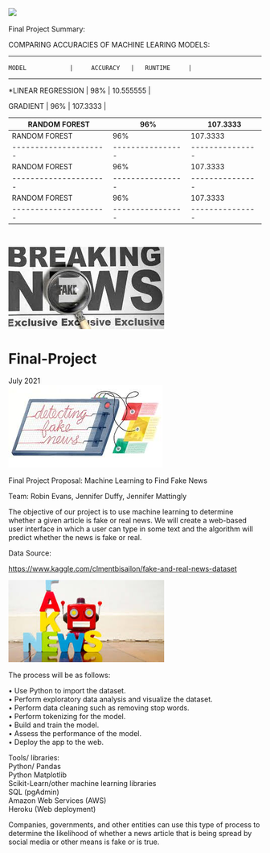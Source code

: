 ![](Images/)

Final Project Summary:



COMPARING ACCURACIES OF MACHINE LEARING MODELS:<br>

-------------------------------------------------------
    MODEL            |     ACCURACY   |   RUNTIME     |
-------------------------------------------------------
*LINEAR REGRESSION   |      98%       |   10.555555   |

GRADIENT             |      96%       |   107.3333    |

RANDOM FOREST        |      96%       |   107.3333    |
---------------------|----------------|---------------|
RANDOM FOREST        |      96%       |   107.3333    |
---------------------|----------------|---------------|
RANDOM FOREST        |      96%       |   107.3333    |
---------------------|----------------|---------------|
RANDOM FOREST        |      96%       |   107.3333    |
---------------------|----------------|---------------|
<br>

![](Images/BreakingNews.jpg)


# Final-Project

July 2021<br>
![](Images/Detecting.jpg)

Final Project Proposal: 
Machine Learning to Find Fake News

Team: Robin Evans, Jennifer Duffy, Jennifer Mattingly


The objective of our project is to use machine learning to determine whether a given article is fake or real news. We will create a web-based user interface in which a user can type in some text and the algorithm will predict whether the news is fake or real.


Data Source:

https://www.kaggle.com/clmentbisailon/fake-and-real-news-dataset<br>


![](Images/FakeNewBots.jpg)

  
The process will be as follows:<br>

•	Use Python to import the dataset.<br>
•	Perform exploratory data analysis and visualize the dataset.<br>
•	Perform data cleaning such as removing stop words.<br>
•	Perform tokenizing for the model.<br>
•	Build and train the model.<br>
•	Assess the performance of the model.<br>
•	Deploy the app to the web.<br>


Tools/ libraries:
<br>
Python/ Pandas<br>
Python Matplotlib<br>
Scikit-Learn/other machine learning libraries<br>
SQL (pgAdmin)<br>
Amazon Web Services (AWS)<br>
Heroku (Web deployment)<br>
	


Companies, governments, and other entities can use this type of process to determine the likelihood of whether a news article that is being spread by social media or other means is fake or is true.




